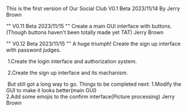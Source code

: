 This is the first version of Our Social Club    V0.1 Beta  2023/11/14 By Jerry Brown

""  V0.11 Beta 2023/11/15  ""
   Create a main GUI interface with buttons. (Though buttons haven't been totally made yet TAT)
   Jerry Brown

""  V0.12 Beta 2023/11/15  ""
   A huge triumph! Create the sign up interface with password judges. 

​	1.Create the login interface and authorization system.

​	2.Create the sign up interface and its machanism.



​	But still got a long way to go.
   	Things to be completed next: 
   	1.Modify the GUI to make it looks better(main GUI)  
  	 2.Add some emojis to the confirm interface(Picture processing)
   Jerry Brown